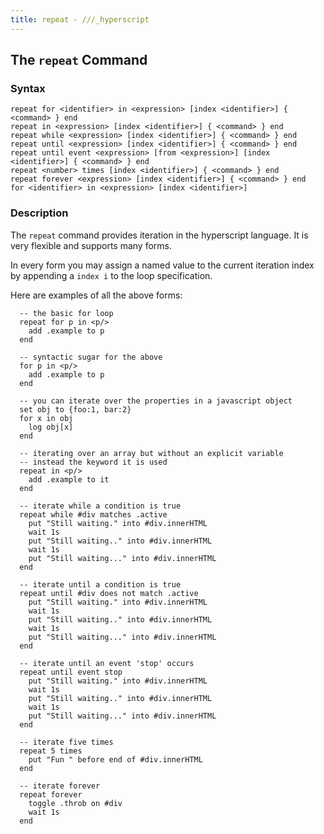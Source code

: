 ```yaml
---
title: repeat - ///_hyperscript
---
```


## The `repeat` Command

### Syntax

```ebnf
repeat for <identifier> in <expression> [index <identifier>] { <command> } end
repeat in <expression> [index <identifier>] { <command> } end
repeat while <expression> [index <identifier>] { <command> } end
repeat until <expression> [index <identifier>] { <command> } end
repeat until event <expression> [from <expression>] [index <identifier>] { <command> } end
repeat <number> times [index <identifier>] { <command> } end
repeat forever <expression> [index <identifier>] { <command> } end
for <identifier> in <expression> [index <identifier>]
```

### Description

The `repeat` command provides iteration in the hyperscript language. It is very flexible and supports many forms.

In every form you may assign a named value to the current iteration index by appending a `index i` to the
loop specification.

Here are examples of all the above forms:

```hyperscript
  -- the basic for loop
  repeat for p in <p/>
    add .example to p
  end

  -- syntactic sugar for the above
  for p in <p/>
    add .example to p
  end

  -- you can iterate over the properties in a javascript object
  set obj to {foo:1, bar:2}
  for x in obj
    log obj[x]
  end

  -- iterating over an array but without an explicit variable
  -- instead the keyword it is used
  repeat in <p/>
    add .example to it
  end

  -- iterate while a condition is true
  repeat while #div matches .active
    put "Still waiting." into #div.innerHTML
    wait 1s
    put "Still waiting.." into #div.innerHTML
    wait 1s
    put "Still waiting..." into #div.innerHTML
  end

  -- iterate until a condition is true
  repeat until #div does not match .active
    put "Still waiting." into #div.innerHTML
    wait 1s
    put "Still waiting.." into #div.innerHTML
    wait 1s
    put "Still waiting..." into #div.innerHTML
  end

  -- iterate until an event 'stop' occurs
  repeat until event stop
    put "Still waiting." into #div.innerHTML
    wait 1s
    put "Still waiting.." into #div.innerHTML
    wait 1s
    put "Still waiting..." into #div.innerHTML
  end

  -- iterate five times
  repeat 5 times
    put "Fun " before end of #div.innerHTML
  end

  -- iterate forever
  repeat forever
    toggle .throb on #div
    wait 1s
  end

```

